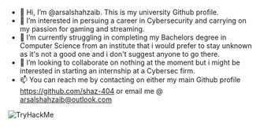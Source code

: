 - 👋 Hi, I’m @arsalshahzaib. This is my university Github profile.
- 👀 I’m interested in persuing a career in Cybersecurity and carrying on my passion for gaming and streaming.
- 🌱 I’m currently struggling in completing my Bachelors degree in Computer Science from an institute that i would prefer to stay unknown as it's not a good one and i don't suggest anyone to go there.
- 💞️ I’m looking to collaborate on nothing at the moment but i might be interested in starting an internship at a Cybersec firm.
- 📫 You can reach me by contacting on either my main Github profile https://github.com/shaz-404 or email me @ arsalshahzaib@outlook.com

<img src="https://tryhackme-badges.s3.amazonaws.com/thesam3guy.png" alt="TryHackMe">

<!---
arsalshahzaib/arsalshahzaib is a ✨ special ✨ repository because its `README.md` (this file) appears on your GitHub profile.
You can click the Preview link to take a look at your changes.
--->
